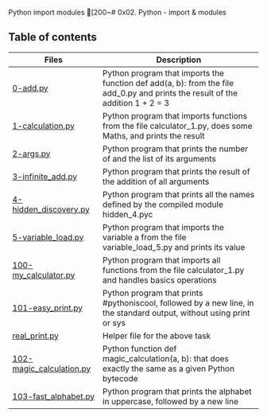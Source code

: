 Python import modules
[200~# 0x02. Python - import & modules

## Table of contents
Files | Description
----- | -----------
[0-add.py](./0-add.py) | Python program that imports the function def add(a, b): from the file add_0.py and prints the result of the addition 1 + 2 = 3
[1-calculation.py](./1-calculation.py) | Python program that imports functions from the file calculator_1.py, does some Maths, and prints the result
[2-args.py](./2-args.py) | Python program that prints the number of and the list of its arguments
[3-infinite_add.py](./3-infinite_add.py) | Python program that prints the result of the addition of all arguments
[4-hidden_discovery.py](./4-hidden_discovery.py) | Python program that prints all the names defined by the compiled module hidden_4.pyc
[5-variable_load.py](./5-variable_load.py) | Python program that imports the variable a from the file variable_load_5.py and prints its value
[100-my_calculator.py](./100-my_calculator.py) | Python program that imports all functions from the file calculator_1.py and handles basics operations
[101-easy_print.py](./101-easy_print.py) | Python program that prints #pythoniscool, followed by a new line, in the standard output, without using print or sys
[real_print.py](./real_print.py) | Helper file for the above task
[102-magic_calculation.py](./102-magic_calculation.py) | Python function def magic_calculation(a, b): that does exactly the same as a given Python bytecode
[103-fast_alphabet.py](./103-fast_alphabet.py) | Python program that prints the alphabet in uppercase, followed by a new line
